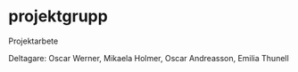 # projektgrupp


Projektarbete

Deltagare:
Oscar Werner,
Mikaela Holmer,
Oscar Andreasson,
Emilia Thunell
